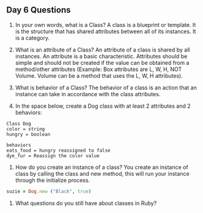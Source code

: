 ## Day 6 Questions

1. In your own words, what is a Class? A class is a blueprint or template. It is the structure that has shared attributes between all of its instances. It is a category.

1. What is an attribute of a Class? An attribute of a class is shared by all instances. An attribute is a basic characteristic. Attributes should be simple and should not be created if the value can be obtained from a method/other attributes (Example: Box attributes are L, W, H, NOT Volume. Volume can be a method that uses the L, W, H attributes).

1. What is behavior of a Class? The behavior of a class is an action that an instance can take in accordance with the class attributes.

1. In the space below, create a Dog class with at least 2 attributes and 2 behaviors:
```
Class Dog
color = string
hungry = boolean

behaviors
eats_food = hungry reassigned to false
dye_fur = Reassign the color value
```

1. How do you create an instance of a class?
You create an instance of class by calling the class and new method, this will run your instance through the initialize process.

```ruby
suzie = Dog.new ("Black", true)
```

1. What questions do you still have about classes in Ruby?
